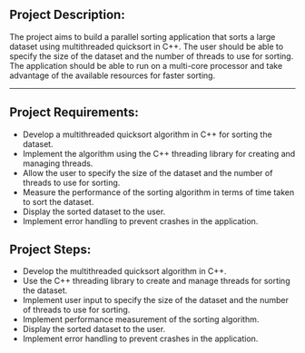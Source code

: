 ## Project Description:

The project aims to build a parallel sorting application that sorts a large dataset using multithreaded quicksort in C++. The user should be able to specify the size of the dataset and the number of threads to use for sorting. The application should be able to run on a multi-core processor and take advantage of the available resources for faster sorting.

-------------------------------------------------------------------------------------------------------------------------------------------------------------------------

## Project Requirements:

+ Develop a multithreaded quicksort algorithm in C++ for sorting the dataset.
+ Implement the algorithm using the C++ threading library for creating and managing threads.
+ Allow the user to specify the size of the dataset and the number of threads to use for sorting.
+ Measure the performance of the sorting algorithm in terms of time taken to sort the dataset.
+ Display the sorted dataset to the user.
+ Implement error handling to prevent crashes in the application.

## Project Steps:

+ Develop the multithreaded quicksort algorithm in C++.
+ Use the C++ threading library to create and manage threads for sorting the dataset.
+ Implement user input to specify the size of the dataset and the number of threads to use for sorting.
+ Implement performance measurement of the sorting algorithm.
+ Display the sorted dataset to the user.
+ Implement error handling to prevent crashes in the application.
